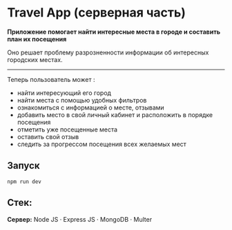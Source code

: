 # Travel App (серверная часть)

__Приложение помогает найти интересные места в городе  и составить план их посещения__

Оно решает проблему разрозненности информации об интересных городских местах. 
___
Теперь пользователь может : 
* найти интересующий его город 
* найти места с помощью удобных фильтров 
* ознакомиться с информацией о месте, отзывами 
* добавить место в свой личный кабинет и расположить в порядке посещения 
* отметить уже посещенные места 
* оставить свой отзыв 
* следить за прогрессом посещения всех желаемых мест 

## Запуск  
```
npm run dev 
```
## Стек: 
__Сервер:__ Node JS · Express JS · MongoDB · Multer  
